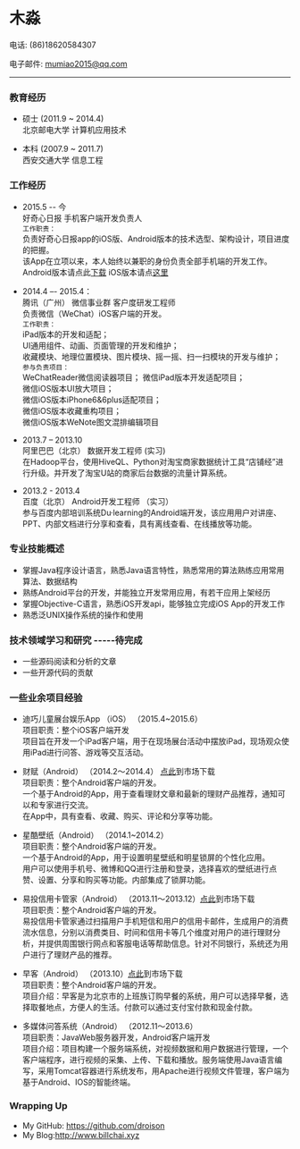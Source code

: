 # 木淼

电话: (86)18620584307

电子邮件: <mumiao2015@qq.com>  
***
### 教育经历

* 硕士 (2011.9 ~ 2014.4)  
北京邮电大学 计算机应用技术

* 本科 (2007.9 ~ 2011.7)  
西安交通大学 信息工程

### 工作经历
* 2015.5  -- 今  
	好奇心日报 手机客户端开发负责人  
	`工作职责：`  
	负责好奇心日报app的iOS版、Android版本的技术选型、架构设计，项目进度的把握。   
	该App在立项以来，本人始终以兼职的身份负责全部手机端的开发工作。   
	Android版本请点此[下载][qdailyAndroid]  iOS版本请点[这里][qdailyiOS]
* 2014.4  –- 2015.4：   
 	腾讯（广州） 微信事业群 客户度研发工程师  
	负责微信（WeChat）iOS客户端的开发。  
	`工作职责：`  
	iPad版本的开发和适配；  
	UI通用组件、动画、页面管理的开发和维护；      
	收藏模块、地理位置模块、图片模块、摇一摇、扫一扫模块的开发与维护；  
	`参与负责项目：`  
	WeChatReader微信阅读器项目；
	微信iPad版本开发适配项目；  
	微信iOS版本UI放大项目；  
	微信iOS版本iPhone6&6plus适配项目；  
	微信iOS版本收藏重构项目；  
	微信iOS版本WeNote图文混排编辑项目

* 2013.7 – 2013.10  
阿里巴巴（北京） 数据开发工程师  (实习)  
在Hadoop平台，使用HiveQL、Python对淘宝商家数据统计工具“店铺经”进行升级。并开发了淘宝U站的商家后台数据的流量计算系统。
* 2013.2 - 2013.4  
百度（北京） Android开发工程师  （实习）  
参与百度内部培训系统Du·learning的Android端开发，该应用用户对讲座、PPT、内部文档进行分享和查看，具有离线查看、在线播放等功能。

### 专业技能概述
* 掌握Java程序设计语言，熟悉Java语言特性，熟悉常用的算法熟练应用常用算法、数据结构
* 熟练Android平台的开发，并能独立开发常用应用，有若干应用上架经历    
* 掌握Objective-C语言，熟悉iOS开发api，能够独立完成iOS App的开发工作
* 熟悉泛UNIX操作系统的操作和使用

### 技术领域学习和研究 -----待完成
* 一些源码阅读和分析的文章
* 一些开源代码的贡献

### 一些业余项目经验
* 迪巧儿童展台娱乐App （iOS） （2015.4~2015.6）  
  项目职责：整个iOS客户端开发  
  项目旨在开发一个iPad客户端，用于在现场展台活动中摆放iPad，现场观众使用iPad进行问答、游戏等交互活动。

* 财赋（Android） （2014.2～2014.4） [点此][Caifu]到市场下载  
  项目职责：整个Android客户端的开发。  
  一个基于Android的App，用于查看理财文章和最新的理财产品推荐，通知可以和专家进行交流。  
在App中，具有查看、收藏、购买、评论和分享等功能。
  
* 星酷壁纸（Android） （2014.1~2014.2）      
项目职责：整个Android客户端的开发。    
一个基于Android的App，用于设置明星壁纸和明星锁屏的个性化应用。  
用户可以使用手机号、微博和QQ进行注册和登录，选择喜欢的壁纸进行点赞、设置、分享和购买等功能。内部集成了锁屏功能。  

* 易投信用卡管家（Android） （2013.11～2013.12）[点此][yeetou]到市场下载  
  项目职责：整个Android客户端的开发。      
  易投信用卡管家通过扫描用户手机短信和用户的信用卡邮件，生成用户的消费流水信息，分别以消费类目、时间和信用卡等几个维度对用户的进行理财分析，并提供周围银行网点和客服电话等帮助信息。针对不同银行，系统还为用户进行了理财产品的推荐。

* 早客（Android） （2013.10）[点此][zaoke]到市场下载        
项目职责：整个Android客户端的开发。     
项目介绍：早客是为北京市的上班族订购早餐的系统，用户可以选择早餐，选择取餐地点，方便人的生活。付款可以通过支付宝付款和现金付款。

* 多媒体问答系统（Android） （2012.11～2013.6）      
项目职责：JavaWeb服务器开发，Android客户端开发      
项目介绍：项目构建一个服务端系统，对视频数据和用户数据进行管理，一个客户端程序，进行视频的采集、上传、下载和播放。服务端使用Java语言编写，采用Tomcat容器进行系统发布，用Apache进行视频文件管理，客户端为基于Android、IOS的智能终端。

### Wrapping Up

* My GitHub: <https://github.com/droison>
* My Blog:<http://www.billchai.xyz>

[qdailyiOS]:https://itunes.apple.com/us/app/hao-qi-xin-ri-bao-shang-ye/id919052037?l=zh&ls=1&mt=8
[qdailyAndroid]:http://app.mi.com/detail/74709
[Caifu]:http://www.wandoujia.com/apps/com.QuantumFinance.ui
[yeetou]:http://www.wandoujia.com/apps/com.yeetou.card
[zaoke]:http://www.wandoujia.com/apps/com.tiancikeji.zaoke.ui
